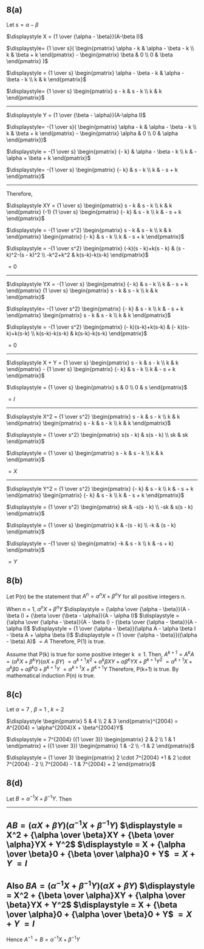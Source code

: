 ## 8(a)
Let $s = \alpha - \beta$

$\displaystyle X = {1 \over {\alpha - \beta}}(A-\beta I)$

$\displaystyle= {1 \over s}( \begin{pmatrix}
\alpha - k & \alpha - \beta - k \\
k & \beta + k
\end{pmatrix} - \begin{pmatrix}
 \beta & 0 \\
0 & \beta
\end{pmatrix}
)$

$\displaystyle = {1 \over s} \begin{pmatrix}
\alpha - \beta - k & \alpha - \beta - k \\
k & k
\end{pmatrix}$

$\displaystyle= {1 \over s} \begin{pmatrix}
s - k & s - k \\
k & k
\end{pmatrix}$

-----
$\displaystyle Y = {1 \over {\beta - \alpha}}(A-\alpha I)$

$\displaystyle=  -{1 \over s}( \begin{pmatrix}
\alpha - k & \alpha - \beta - k \\
k & \beta + k
\end{pmatrix} - \begin{pmatrix}
 \alpha & 0 \\
0 & \alpha
\end{pmatrix})$

$\displaystyle =  -{1 \over s} \begin{pmatrix}
{- k} & \alpha - \beta - k \\
k & - \alpha + \beta + k
\end{pmatrix}$

$\displaystyle=  -{1 \over s} \begin{pmatrix}
{- k} & s - k \\
k & - s + k
\end{pmatrix}$

-----
Therefore,

$\displaystyle XY = {1 \over s} \begin{pmatrix}
s - k & s - k \\
k & k
\end{pmatrix} (-1) {1 \over s} \begin{pmatrix}
{- k} & s - k \\
k & - s + k
\end{pmatrix}$

$\displaystyle = -{1 \over s^2}  \begin{pmatrix}
s - k & s - k \\
k & k
\end{pmatrix} \begin{pmatrix}
{- k} & s - k \\
k & - s + k
\end{pmatrix}$

$\displaystyle = -{1 \over s^2}  \begin{pmatrix}
(-k)(s - k)+k(s - k) & (s - k)^2-(s - k)^2 \\
-k^2+k^2 & k(s-k)-k(s-k)
\end{pmatrix}$

$=0$

-----
$\displaystyle YX = -{1 \over s} \begin{pmatrix}
{- k} & s - k \\
k & - s + k
\end{pmatrix} {1 \over s} \begin{pmatrix}
s - k & s - k \\
k & k
\end{pmatrix}$

$\displaystyle= -{1 \over s^2} \begin{pmatrix}
{- k} & s - k \\
k & - s + k
\end{pmatrix} \begin{pmatrix}
s - k & s - k \\
k & k
\end{pmatrix}$

$\displaystyle = -{1 \over s^2} \begin{pmatrix}
(- k)(s-k)+k(s-k) & (- k)(s-k)+k(s-k) \\
k(s-k)-k(s-k) & k(s-k)-k(s-k)
\end{pmatrix}$

$=0$

-----
$\displaystyle X + Y =  {1 \over s} \begin{pmatrix}
s - k & s - k \\
k & k
\end{pmatrix} - {1 \over s} \begin{pmatrix}
{- k} & s - k \\
k & - s + k
\end{pmatrix}$

$\displaystyle =  {1 \over s} \begin{pmatrix}
s & 0 \\
0 & s
\end{pmatrix}$

$\displaystyle = I$

-----

$\displaystyle X^2 = {1 \over s^2}  \begin{pmatrix}
s - k & s - k \\
k & k
\end{pmatrix} \begin{pmatrix}
s - k & s - k \\
k & k
\end{pmatrix}$

$\displaystyle = {1 \over s^2}  \begin{pmatrix}
s(s - k) & s(s - k) \\
sk & sk
\end{pmatrix}$

$\displaystyle = {1 \over s}  \begin{pmatrix}
s - k & s - k \\
k & k
\end{pmatrix}$

$\displaystyle = X$

-----
$\displaystyle Y^2 = {1 \over s^2} \begin{pmatrix}
{- k} & s - k \\
k & - s + k
\end{pmatrix} \begin{pmatrix}
{- k} & s - k \\
k & - s + k
\end{pmatrix}$

$\displaystyle = {1 \over s^2} \begin{pmatrix}
sk & -s(s - k) \\
-sk & s(s - k)
\end{pmatrix}$

$\displaystyle = {1 \over s} \begin{pmatrix}
k & -(s - k) \\
-k & (s - k)
\end{pmatrix}$

$\displaystyle = -{1 \over s} \begin{pmatrix}
-k & s - k \\
k & -s + k)
\end{pmatrix}$

$\displaystyle = Y$

## 8(b)
Let P(n) be the statement that $A^n = \alpha^nX + \beta^nY$ for all positive integers n.

When n = 1,
$\alpha^nX + \beta^nY$
$\displaystyle = {\alpha \over {\alpha - \beta}}(A - \beta I) + {\beta \over {\beta - \alpha}}(A - \alpha I)$
$\displaystyle = {\alpha \over {\alpha - \beta}}(A - \beta I) - {\beta \over {\alpha - \beta}}(A - \alpha I)$
$\displaystyle = {1 \over {\alpha - \beta}}(\alpha A - \alpha \beta I - \beta A + \alpha \beta I)$
$\displaystyle = {1 \over {\alpha - \beta}}((\alpha - \beta) A)$
$\displaystyle = A$
Therefore, P(1) is true.

Assume that P(k) is true for some positive integer k $\geq 1$. Then,
$\displaystyle A^{k+1} = A^kA = (\alpha^kX + \beta^kY)(\alpha X + \beta Y)$
$\displaystyle = \alpha^{k+1}X^2 + \alpha^k \beta XY + \alpha \beta^kYX + \beta^{k+1}Y^2$
$\displaystyle = \alpha^{k+1}X + \alpha^k \beta 0 + \alpha \beta^k0 + \beta^{k+1}Y$
$\displaystyle = \alpha^{k+1}X + \beta^{k+1}Y$
Therefore, P(k+1) is true. By mathematical induction P(n) is true.

## 8(c)
Let $\alpha = 7$ , $\beta = 1$ , $k = 2$

$\displaystyle \begin{pmatrix}
5 & 4 \\
2 & 3
\end{pmatrix}^{2004} = A^{2004} =  \alpha^{2004}X + \beta^{2004}Y$

$\displaystyle = 7^{2004} ({1 \over 3}) \begin{pmatrix}
2 & 2 \\
1 & 1
\end{pmatrix} + ({1 \over 3}) \begin{pmatrix}  
1 & -2 \\ 
-1 & 2  
\end{pmatrix}$

$\displaystyle = {1 \over 3} \begin{pmatrix}
2 \cdot 7^{2004} +1 & 2  \cdot 7^{2004} - 2 \\
7^{2004} - 1 & 7^{2004} + 2
\end{pmatrix}$

## 8(d)
Let $B = \alpha^{-1}X + \beta^{-1}Y$. Then

-----
$\displaystyle AB = (\alpha X + \beta Y) (\alpha^{-1}X + \beta^{-1}Y)$
$\displaystyle = X^2 + {\alpha \over \beta}XY + {\beta \over \alpha}YX + Y^2$
$\displaystyle = X + {\alpha \over \beta}0 + {\beta \over \alpha}0 + Y$
$\displaystyle = X + Y$
$\displaystyle = I$
-----
Also $\displaystyle BA = (\alpha^{-1}X + \beta^{-1}Y) (\alpha X + \beta Y)$
$\displaystyle = X^2 + {\beta \over \alpha}XY + {\alpha \over \beta}YX + Y^2$
$\displaystyle = X + {\beta \over \alpha}0 + {\alpha \over \beta}0 + Y$
$\displaystyle = X + Y$
$\displaystyle = I$
-----
Hence $A^{-1} = B  = \alpha^{-1}X + \beta^{-1}Y$
